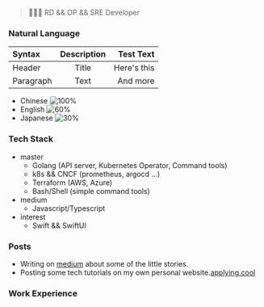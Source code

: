 > 👨🏻‍💻 RD && OP && SRE Developer

### Natural Language

| Syntax      | Description | Test Text     |
| :---        |    :----:   |          ---: |
| Header      | Title       | Here's this   |
| Paragraph   | Text        | And more      |

- Chinese   ![100%](https://progress-bar.dev/100)
- English   ![60%](https://progress-bar.dev/60)
- Japanese  ![30%](https://progress-bar.dev/30)

### Tech Stack

- master
  - Golang (API server, Kubernetes Operator, Command tools)
  - k8s && CNCF (prometheus, argocd ...)
  - Terraform (AWS, Azure)
  - Bash/Shell (simple command tools)
- medium
  - Javascript/Typescript
- interest
  - Swift && SwiftUI

### Posts

- Writing on [medium](https://medium.com/@applying.cool) about some of the little stories.
- Posting some tech tutorials on my own personal website.[applying.cool](https://www.applying.cool)

### Work Experience


